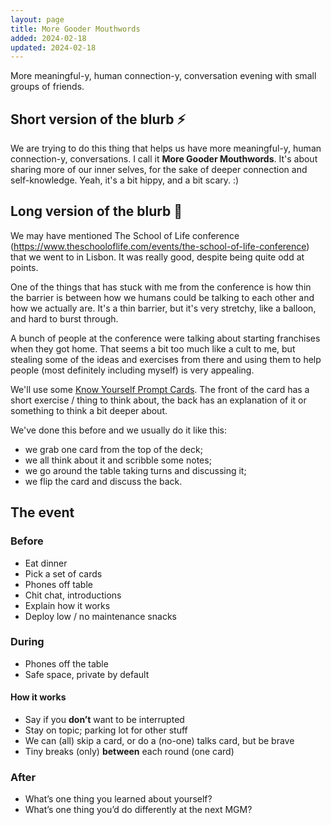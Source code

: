 ```yaml
---
layout: page
title: More Gooder Mouthwords
added: 2024-02-18
updated: 2024-02-18
---
```


<div class="boxout">More meaningful-y, human connection-y, conversation evening with small groups of friends.</div>

## Short version of the blurb ⚡

We are trying to do this thing that helps us have more meaningful-y, human connection-y, conversations. I call it **More Gooder Mouthwords**. It's about sharing more of our inner selves, for the sake of deeper connection and self-knowledge. Yeah, it's a bit hippy, and a bit scary. :)

## Long version of the blurb 🐢  

We may have mentioned The School of Life conference (https://www.theschooloflife.com/events/the-school-of-life-conference) that we went to in Lisbon. It was really good, despite being quite odd at points.

One of the things that has stuck with me from the conference is how thin the barrier is between how we humans could be talking to each other and how we actually are. It's a thin barrier, but it's very stretchy, like a balloon, and hard to burst through.

A bunch of people at the conference were talking about starting franchises when they got home. That seems a bit too much like a cult to me, but stealing some of the ideas and exercises from there and using them to help people (most definitely including myself) is very appealing.

We'll use some [Know Yourself Prompt Cards](https://www.theschooloflife.com/shop/know-yourself-prompt-cards/). The front of the card has a short exercise / thing to think about, the back has an explanation of it or something to think a bit deeper about.

We've done this before and we usually do it like this:

- we grab one card from the top of the deck;
- we all think about it and scribble some notes;
- we go around the table taking turns and discussing it;
- we flip the card and discuss the back.


## The event

### Before

- Eat dinner
- Pick a set of cards
- Phones off table
- Chit chat, introductions
- Explain how it works
- Deploy low / no maintenance snacks

### During

- Phones off the table
- Safe space, private by default

#### How it works

- Say if you **don’t** want to be interrupted
- Stay on topic; parking lot for other stuff
- We can (all) skip a card, or do a (no-one) talks card, but be brave
- Tiny breaks (only) **between** each round (one card)

### After

- What’s one thing you learned about yourself?
- What’s one thing you’d do differently at the next MGM?    
